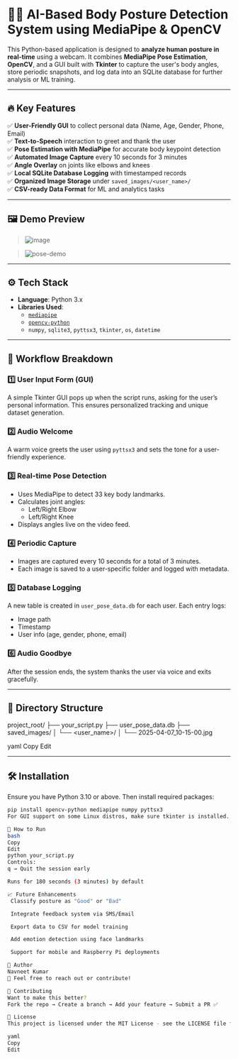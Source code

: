 # 🧍‍♂️ AI-Based Body Posture Detection System using MediaPipe & OpenCV

This Python-based application is designed to **analyze human posture in real-time** using a webcam. It combines **MediaPipe Pose Estimation**, **OpenCV**, and a GUI built with **Tkinter** to capture the user's body angles, store periodic snapshots, and log data into an SQLite database for further analysis or ML training.

---

## 🔥 Key Features

✅ **User-Friendly GUI** to collect personal data (Name, Age, Gender, Phone, Email)  
✅ **Text-to-Speech** interaction to greet and thank the user  
✅ **Pose Estimation with MediaPipe** for accurate body keypoint detection  
✅ **Automated Image Capture** every 10 seconds for 3 minutes  
✅ **Angle Overlay** on joints like elbows and knees  
✅ **Local SQLite Database Logging** with timestamped records  
✅ **Organized Image Storage** under `saved_images/<user_name>/`  
✅ **CSV-ready Data Format** for ML and analytics tasks

---

## 🖼️ Demo Preview

> ![image](https://github.com/user-attachments/assets/1c6ddc77-4c3d-4374-bb3c-534630c4e14a)
 
> ![pose-demo](https://user-images.githubusercontent.com/your_image_url/demo.gif)

---

## ⚙️ Tech Stack

- **Language**: Python 3.x  
- **Libraries Used**:
  - [`mediapipe`](https://google.github.io/mediapipe/)
  - [`opencv-python`](https://pypi.org/project/opencv-python/)
  - `numpy`, `sqlite3`, `pyttsx3`, `tkinter`, `os`, `datetime`

---

## 🧭 Workflow Breakdown

### 1️⃣ User Input Form (GUI)
A simple Tkinter GUI pops up when the script runs, asking for the user’s personal information. This ensures personalized tracking and unique dataset generation.

### 2️⃣ Audio Welcome
A warm voice greets the user using `pyttsx3` and sets the tone for a user-friendly experience.

### 3️⃣ Real-time Pose Detection
- Uses MediaPipe to detect 33 key body landmarks.
- Calculates joint angles:
  - Left/Right Elbow
  - Left/Right Knee
- Displays angles live on the video feed.

### 4️⃣ Periodic Capture
- Images are captured every 10 seconds for a total of 3 minutes.
- Each image is saved to a user-specific folder and logged with metadata.

### 5️⃣ Database Logging
A new table is created in `user_pose_data.db` for each user. Each entry logs:
- Image path
- Timestamp
- User info (age, gender, phone, email)

### 6️⃣ Audio Goodbye
After the session ends, the system thanks the user via voice and exits gracefully.

---

## 📂 Directory Structure

project_root/ ├── your_script.py ├── user_pose_data.db ├── saved_images/ │ └── <user_name>/ │ └── 2025-04-07_10-15-00.jpg

yaml
Copy
Edit

---

## 🛠️ Installation

Ensure you have Python 3.10 or above. Then install required packages:

```bash
pip install opencv-python mediapipe numpy pyttsx3
For GUI support on some Linux distros, make sure tkinter is installed.

🚀 How to Run
bash
Copy
Edit
python your_script.py
Controls:
q → Quit the session early

Runs for 180 seconds (3 minutes) by default

📈 Future Enhancements
 Classify posture as "Good" or "Bad"

 Integrate feedback system via SMS/Email

 Export data to CSV for model training

 Add emotion detection using face landmarks

 Support for mobile and Raspberry Pi deployments

🙋 Author
Navneet Kumar
📧 Feel free to reach out or contribute!

🤝 Contributing
Want to make this better?
Fork the repo → Create a branch → Add your feature → Submit a PR ✅

📄 License
This project is licensed under the MIT License - see the LICENSE file for details.

yaml
Copy
Edit
